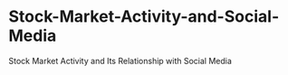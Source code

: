 # Stock-Market-Activity-and-Social-Media
Stock Market Activity and Its Relationship with Social Media
